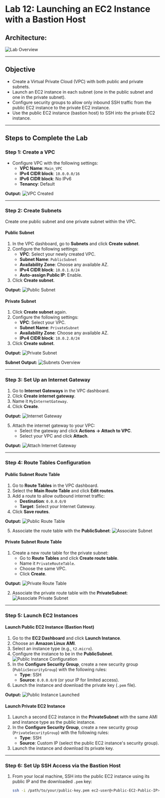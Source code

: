 # Lab 12: Launching an EC2 Instance with a Bastion Host

## Architecture:
![Lab Overview](https://github.com/user-attachments/assets/71793f42-fbab-46e5-a0c6-aaa438a3acb8)

---

## Objective
- Create a Virtual Private Cloud (VPC) with both public and private subnets.
- Launch an EC2 instance in each subnet (one in the public subnet and one in the private subnet).
- Configure security groups to allow only inbound SSH traffic from the public EC2 instance to the private EC2 instance.
- Use the public EC2 instance (bastion host) to SSH into the private EC2 instance.

---

## Steps to Complete the Lab

### Step 1: Create a VPC
- Configure VPC with the following settings:
   - **VPC Name**: `Main_VPC`
   - **IPv4 CIDR block**: `10.0.0.0/16`
   - **IPv6 CIDR block**: No IPv6
   - **Tenancy**: Default


**Output:**
![VPC Created](https://github.com/user-attachments/assets/aa113018-aa41-4362-a1a8-3d347e04ada0)

---

### Step 2: Create Subnets
Create one public subnet and one private subnet within the VPC.

#### Public Subnet
1. In the VPC dashboard, go to **Subnets** and click **Create subnet**.
2. Configure the following settings:
   - **VPC**: Select your newly created VPC.
   - **Subnet Name**: `PublicSubnet`
   - **Availability Zone**: Choose any available AZ.
   - **IPv4 CIDR block**: `10.0.1.0/24`
   - **Auto-assign Public IP**: Enable.
3. Click **Create subnet**.

**Output:**
![Public Subnet](https://github.com/user-attachments/assets/5467792a-5910-4c13-8e15-b764851d0792)

#### Private Subnet
1. Click **Create subnet** again.
2. Configure the following settings:
   - **VPC**: Select your VPC.
   - **Subnet Name**: `PrivateSubnet`
   - **Availability Zone**: Choose any available AZ.
   - **IPv4 CIDR block**: `10.0.2.0/24`
3. Click **Create subnet**.

**Output:**
![Private Subnet](https://github.com/user-attachments/assets/7092380f-2a34-41ef-bc8c-977186b7bccf)

**Subnet Output:**
![Subnets Overview](https://github.com/user-attachments/assets/57718f58-d58c-451c-9fdf-181401317995)

---

### Step 3: Set Up an Internet Gateway
1. Go to **Internet Gateways** in the VPC dashboard.
2. Click **Create internet gateway**.
3. Name it `MyInternetGateway`.
4. Click **Create**.

**Output:**
![Internet Gateway](https://github.com/user-attachments/assets/a65c720b-1da7-4fbd-8aca-2ae44bf39803)

5. Attach the internet gateway to your VPC:
   - Select the gateway and click **Actions → Attach to VPC**.
   - Select your VPC and click **Attach**.

**Output:**
![Attach Internet Gateway](https://github.com/user-attachments/assets/96946800-e8bd-4bc6-adf1-43fd89dd9f74)

---

### Step 4: Route Tables Configuration

#### Public Subnet Route Table
1. Go to **Route Tables** in the VPC dashboard.
2. Select the **Main Route Table** and click **Edit routes**.
3. Add a route to allow outbound internet traffic:
   - **Destination**: `0.0.0.0/0`
   - **Target**: Select your Internet Gateway.
4. Click **Save routes**.

**Output:**
![Public Route Table](https://github.com/user-attachments/assets/56ff9a8c-0050-43fe-a6d5-ed9ffb1b38b5)

5. Associate the route table with the **PublicSubnet**:
   ![Associate Subnet](https://github.com/user-attachments/assets/0edf40ed-dc4a-44aa-a471-fe50596d5dce)

#### Private Subnet Route Table
1. Create a new route table for the private subnet:
   - Go to **Route Tables** and click **Create route table**.
   - Name it `PrivateRouteTable`.
   - Choose the same VPC.
   - Click **Create**.

**Output:**
![Private Route Table](https://github.com/user-attachments/assets/e630cdb3-c0cd-444a-a144-6222662d5c1a)

2. Associate the private route table with the **PrivateSubnet**:
   ![Associate Private Subnet](https://github.com/user-attachments/assets/84ec96cf-4289-49aa-9a2c-a3d1452d744d)

---

### Step 5: Launch EC2 Instances

#### Launch Public EC2 Instance (Bastion Host)
1. Go to the **EC2 Dashboard** and click **Launch Instance**.
2. Choose an **Amazon Linux AMI**.
3. Select an instance type (e.g., `t2.micro`).
4. Configure the instance to be in the **PublicSubnet**.
   ![Public Instance Configuration](https://github.com/user-attachments/assets/a3076042-072c-4d86-81f2-9c147a1f3259)
5. In the **Configure Security Group**, create a new security group (`PublicSecurityGroup`) with the following rules:
   - **Type**: SSH
   - **Source**: `0.0.0.0/0` (or your IP for limited access).
6. Launch the instance and download the private key (`.pem` file).

**Output:**
![Public Instance Launched](https://github.com/user-attachments/assets/0a7c4be6-d91c-47ff-b2eb-5313dd267eef)

#### Launch Private EC2 Instance
1. Launch a second EC2 instance in the **PrivateSubnet** with the same AMI and instance type as the public instance.
2. In the **Configure Security Group**, create a new security group (`PrivateSecurityGroup`) with the following rules:
   - **Type**: SSH
   - **Source**: Custom IP (select the public EC2 instance's security group).
3. Launch the instance and download its private key.

---

### Step 6: Set Up SSH Access via the Bastion Host
1. From your local machine, SSH into the public EC2 instance using its public IP and the downloaded `.pem` key:
   ```bash
   ssh -i /path/to/your/public-key.pem ec2-user@<Public-EC2-Public-IP>
